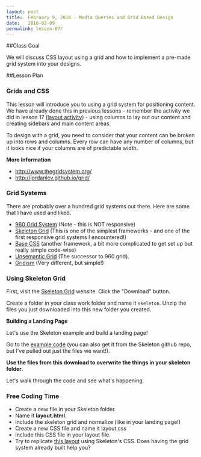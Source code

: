 ```yaml
---
layout: post
title:  February 9, 2016 - Media Queries and Grid Based Design
date:   2016-02-09
permalink: lesson-07/
---
```


##Class Goal

We will discuss CSS layout using a grid and how to implement a pre-made grid system into your designs.

##Lesson Plan

### Grids and CSS

This lesson will introduce you to using a grid system for positioning content.  We have already done this in previous lessons - remember the activity we did in lesson 17 ([layout activity](/lessons/2014-10-03-advancedhtmlcss.html)) - using columns to lay out our content and creating sidebars and main content areas.

To design with a grid, you need to consider that your content can be broken up into rows and columns.  Every row can have any number of columns, but it looks nice if your columns are of predictable width.

**More Information**

- http://www.thegridsystem.org/
- http://jordanlev.github.io/grid/

### Grid Systems

There are probably over a hundred grid systems out there. Here are some that I have used and liked.

- [960 Grid System](http://960.gs/) (Note - this is NOT responsive)
- [Skeleton Grid](http://www.getskeleton.com/) (This is one of the simplest frameworks - and one of the first responsive grid systems I encountered!)
- [Base CSS](http://getbase.org/) (another framework, a bit more complicated to get set up but really simple code-wise)
- [Unsemantic Grid](http://unsemantic.com/) (The successor to 960 grid).
- [Gridism](http://cobyism.com/gridism/) (Very different, but simple!)
  
  
### Using Skeleton Grid

First, visit the [Skeleton Grid](http://getskeleton.com/) website.  Click the "Download" button.

Create a folder in your class work folder and name it `skeleton`.  Unzip the files you just downloaded into this new folder you created.

**Building a Landing Page**

Let's use the Skeleton example and build a landing page!

Go to the <a href="../media/0209/landing.zip">example code</a> (you can also get it from the Skeleton github repo, but I've pulled out just the files we want!).

**Use the files from this download to overwrite the things in your skeleton folder**.

Let's walk through the code and see what's happening.


### Free Coding Time

- Create a new file in your Skeleton folder.  
- Name it **layout.html**.  
- Include the skeleton grid and normalize (like in your landing page!)  
- Create a new CSS file and name it layout.css
- Include this CSS file in your layout file.
- Try to replicate <a href="../media/0202/layout3.png">this layout</a> using Skeleton's CSS.  Does having the grid system already built help you?